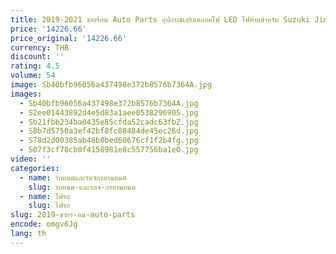 ```yaml
---
title: 2019-2021 ขายร้อน Auto Parts อุปกรณ์เสริมหลอดไฟ LED ไฟท้ายสําหรับ Suzuki Jimny JB64 JB74 19-21 ไฟท้าย
price: '14226.66'
price_original: '14226.66'
currency: THB
discount: ''
rating: 4.5
volume: 54
image: Sb40bfb96056a437498e372b8576b7364A.jpg
images:
  - Sb40bfb96056a437498e372b8576b7364A.jpg
  - S2ee01443892d4e5d83a1aee0538296905.jpg
  - Sb21fbb234ba0435e85cfda52cadc63fbZ.jpg
  - S8b7d5750a3ef42bf8fc08484de45ec26d.jpg
  - S78d2d00385ab48b8bed60676cf1f2b4fg.jpg
  - S07f3cf78cb0f4158981e8c557756ba1e0.jpg
video: ''
categories:
  - name: รถยนต์และรถจักรยานยนต์
    slug: รถยนต-และรถจ-กรยานยนต
  - name: ไฟรถ
    slug: ไฟรถ
slug: 2019-ขายร-อน-auto-parts
encode: omgv6Jg
lang: th
---
```

  